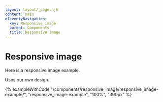 ```yaml
---
layout: layout/_page.njk
content: main
eleventyNavigation:
  key: Responsive image
  parent: Components
  title: Responsive image
---
```


# Responsive image

Here is a responsive image example.

Uses our own design.

{% exampleWithCode "/components/responsive_image/responsive_image-example/", "responsive_image-example", "100%", "300px"  %}
